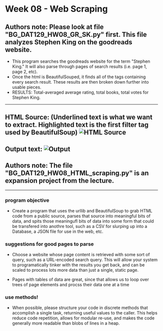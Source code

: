 # Week 08 - Web Scraping

## Authors note: Please look at file "BG_DAT129_HW08_GR_SK.py" first. This file analyzes Stephen King on the goodreads website.
* This program searches the goodreads website for the term "Stephen King." It will also parse through pages of search results (i.e. page 1, page 2, etc).
* Once the html is BeautifulSouped, it finds all of the tags containing every search result. These results are then broken down further into usable pieces.
* RESULTS: Total-averaged average rating, total books, total votes for Stephen King.

---
**HTML Source: (Underlined text is what we want to extract. Highlighted text is the first filter tag used by BeautifulSoup)**
![HTML Source](https://raw.githubusercontent.com/brandyn-gilbert/dat129_ccac/master/Week%2008/Not%20Quite%20Working/HTML_Example_Code.PNG)
---
**Output text:**
![Output](https://raw.githubusercontent.com/brandyn-gilbert/dat129_ccac/master/Week%2008/Not%20Quite%20Working/Output.PNG)
---


## Authors note: The file "BG_DAT129_HW08_HTML_scraping.py" is an expansion project from the lecture.

---

### program objective
* Create a program that uses the urllib and BeautifulSoup to grab HTML code from a public source, parses that source into meaningful bits of data, and spits those meaningufl bits of data into some form that could be transfered into anothre tool, such as a CSV for slurping up into a Database, a JSON file for use in the web, etc.

### suggestions for good pages to parse
* Choose a website whose page content is retrieved with some sort of query, such as a URL-encoded search query. This will allow your system to programatically tinker with the results you get back, and can be scaled to process lots more data than just a single, static page.

* Pages with tables of data are great, since that allows us to loop over trees of page elements and procss their data one at a time

### use methods!
* When possible, please structure your code in discrete methods that accomplish a single task, returning useful values to the caller. This helps reduce code repetition, allows for modular re-use, and makes the code generally more readable than blobs of lines in a heap.